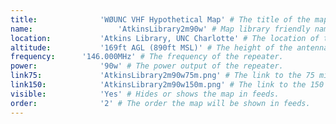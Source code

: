 ```yaml
---
title:				'WØUNC VHF Hypothetical Map' # The title of the map.
name:					'AtkinsLibrary2m90w' # Map library friendly name.
location:			'Atkins Library, UNC Charlotte' # The location of the antenna.
altitude:			'169ft AGL (890ft MSL)' # The height of the antenna.
frequency:		'146.000MHz' # The frequency of the repeater.
power:				'90w' # The power output of the repeater.
link75:				'AtkinsLibrary2m90w75m.png' # The link to the 75 mile map image file.
link150:			'AtkinsLibrary2m90w150m.png' # The link to the 150 mile map image file.
visible:			'Yes' # Hides or shows the map in feeds.
order:				'2' # The order the map will be shown in feeds.
---
```


